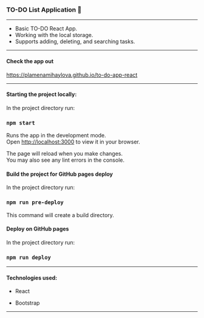 ### TO-DO List Application 📝

---

- Basic TO-DO React App.
- Working with the local storage.
- Supports adding, deleting, and searching tasks.

---

#### Check the app out

https://plamenamihaylova.github.io/to-do-app-react

---

#### Starting the project locally:
In the project directory run:

### `npm start`

Runs the app in the development mode.\
Open [http://localhost:3000](http://localhost:3000) to view it in your browser.

The page will reload when you make changes.\
You may also see any lint errors in the console.

#### Build the project for GitHub pages deploy
In the project directory run:

### `npm run pre-deploy`

This command will create a build directory.

#### Deploy on GitHub pages
In the project directory run:

### `npm run deploy`

---

#### Technologies used:

- React

- Bootstrap

---
